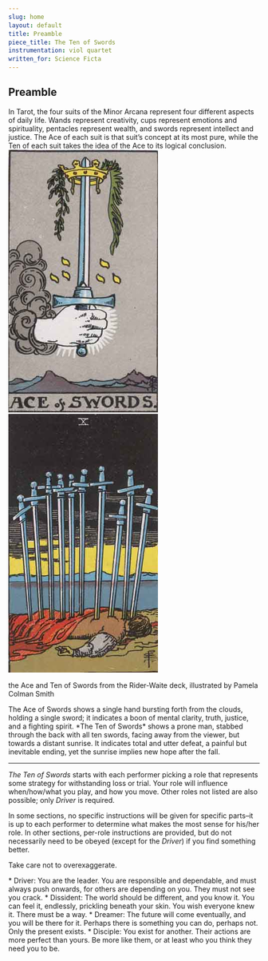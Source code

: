 ```yaml
---
slug: home
layout: default
title: Preamble
piece_title: The Ten of Swords
instrumentation: viol quartet
written_for: Science Ficta
---
```


## Preamble

<div class="main-text" markdown="1">
In Tarot, the four suits of the Minor Arcana represent four different aspects of daily life. Wands represent creativity, cups represent emotions and spirituality, pentacles represent wealth, and swords represent intellect and justice. The Ace of each suit is that suit’s concept at its most pure, while the Ten of each suit takes the idea of the Ace to its logical conclusion.
</div>
<div class="side-cards a">
	<img src="assets/img/Swords01.jpg">
	<img src="assets/img/Swords10.jpg">
	<p class="caption">the Ace and Ten of Swords from the Rider-Waite deck, illustrated by Pamela Colman Smith</p>
</div>

<div class="main-text" markdown="1">
The Ace of Swords shows a single hand bursting forth from the clouds, holding a single sword; it indicates a boon of mental clarity, truth, justice, and a fighting spirit. *The Ten of Swords* shows a prone man, stabbed through the back with all ten swords, facing away from the viewer, but towards a distant sunrise. It indicates total and utter defeat, a painful but inevitable ending, yet the sunrise implies new hope after the fall.

---

*The Ten of Swords* starts with each performer picking a role that represents some strategy for withstanding loss or trial. Your role will influence when/how/what you play, and how you move. Other roles not listed are also possible; only _Driver_ is required.

In some sections, no specific instructions will be given for specific parts–it is up to each performer to determine what makes the most sense for his/her role. In other sections, per-role instructions are provided, but do not necessarily need to be obeyed (except for the _Driver_) if you find something better. 

Take care not to overexaggerate.


</div>

<div class="roles-block" markdown="1">
* Driver: You are the leader. You are responsible and dependable, and must always push onwards, for others are depending on you. They must not see you crack. 
* Dissident: The world should be different, and you know it. You can feel it, endlessly, prickling beneath your skin. You wish everyone knew it. There must be a way.
* Dreamer: The future will come eventually, and you will be there for it. Perhaps there is something you can do, perhaps not. Only the present exists.
* Disciple: You exist for another. Their actions are more perfect than yours. Be more like them, or at least who you think they need you to be.
</div>

<!--
- give the driver more of a character
- maybe make the driver a tag on one of the roles? or describe them better
- Lead pitch changes based off the pitch set given. Give at least 10s between changes.

Dissident: Fluctuate your shared pitch enough to cause beating, when possible. Intersperse this with mostly-correct pitch.
* Dreamer: Take your time arriving to new pitches. No one needs to change pitch immediately, but you can be _especially_ slow.
-->
